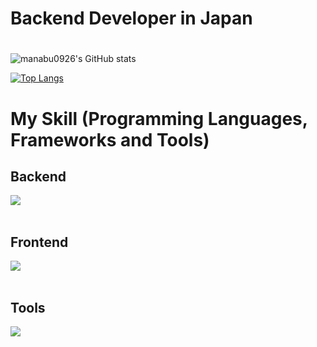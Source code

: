 # Backend Developer in Japan
#
![manabu0926's GitHub stats](https://github-readme-stats-rose-eight-81.vercel.app/api?username=manabu0926&show_icons=true&theme=vue-dark&count_private=true")

[![Top Langs](https://github-readme-stats.vercel.app/api/top-langs/?username=manabu0926&layout=compact&theme=vue-dark)](https://github.com/anuraghazra/github-readme-stats)


# My Skill (Programming Languages, Frameworks and Tools)
## Backend
<img src="https://skillicons.dev/icons?i=ruby,rails,rust,go,python,java,mysql,postgresql,firebase,gcp,aws" /> <br /><br />
## Frontend
<img src="https://skillicons.dev/icons?i=react,next,typescript,flutter,html,css,js,ts,jquery,graphql" /> <br /><br />
## Tools
<img src="https://skillicons.dev/icons?i=docker,vscode,github" /> <br /><br />

